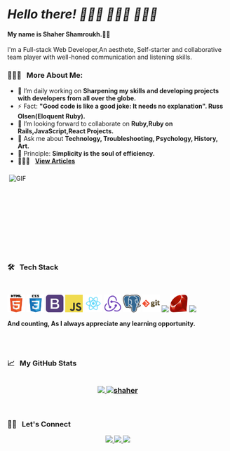 <h1><i>Hello there!  👨🏻‍💻 👨🏻‍💻 👨🏻‍💻 </i> 

<h4>
  My name is Shaher Shamroukh.👋🤓
</h4>
 <p>I'm a Full-stack Web Developer,An aesthete, Self-starter and collaborative team player with well-honed communication and listening skills.
</p>
<h3> 👨🏻‍💻 &nbsp; More About Me:</h3> 

- 🔭  I’m daily working on **Sharpening my skills and developing projects with developers from all over the globe.**
- ⚡  Fact: **"Good code is like a good joke: It needs no explanation". Russ Olsen(Eloquent Ruby).**
- 👯  I’m looking forward to collaborate on **Ruby,Ruby on Rails,JavaScript,React Projects.**
- 💬  Ask me about **Technology, Troubleshooting, Psychology, History, Art.**
- 👯  Principle: **Simplicity is the soul of efficiency.**
- 👨🏻‍💻 &nbsp; <a href="https://dev.to/shahershamroukh/" target_blank>**View Articles**</a>
<div>
<img align="right" alt="GIF" src="https://media.giphy.com/media/26tn33aiTi1jkl6H6/giphy.gif?raw=true" width="500" height="200" />

### 🛠 &nbsp; Tech Stack  
<br>

<code><img height="40" src="https://raw.githubusercontent.com/github/explore/80688e429a7d4ef2fca1e82350fe8e3517d3494d/topics/html/html.png"></code>
<code><img height="40" src="https://raw.githubusercontent.com/github/explore/80688e429a7d4ef2fca1e82350fe8e3517d3494d/topics/css/css.png"></code>
<code><img height="40" src="https://raw.githubusercontent.com/github/explore/80688e429a7d4ef2fca1e82350fe8e3517d3494d/topics/bootstrap/bootstrap.png"></code>
<code><img height="40" src="https://raw.githubusercontent.com/github/explore/80688e429a7d4ef2fca1e82350fe8e3517d3494d/topics/javascript/javascript.png"></code>
<code><img height="40" src="https://raw.githubusercontent.com/github/explore/80688e429a7d4ef2fca1e82350fe8e3517d3494d/topics/react/react.png"></code>
<code><img height="40" src="https://raw.githubusercontent.com/github/explore/80688e429a7d4ef2fca1e82350fe8e3517d3494d/topics/redux/redux.png"></code>
<code><img height="40" src="https://raw.githubusercontent.com/github/explore/80688e429a7d4ef2fca1e82350fe8e3517d3494d/topics/postgresql/postgresql.png"></code>
<code><img height="40" src="https://raw.githubusercontent.com/github/explore/80688e429a7d4ef2fca1e82350fe8e3517d3494d/topics/git/git.png"></code>
<code><img height="40" src="https://user-images.githubusercontent.com/674621/71187801-14e60a80-2280-11ea-94c9-e56576f76baf.png"></code>
<code><img height="40" src="https://raw.githubusercontent.com/github/explore/80688e429a7d4ef2fca1e82350fe8e3517d3494d/topics/ruby/ruby.png"></code>
<code><img height="40" src="https://upload.wikimedia.org/wikipedia/commons/thumb/6/62/Ruby_On_Rails_Logo.svg/1200px-Ruby_On_Rails_Logo.svg.png"></code>
<br>

**And counting, As I always appreciate any learning opportunity.**

<div/>



<br>
<br>
<h3>
  <summary>
    📈  &nbsp; My GitHub Stats
  </summary> 
  
  <br>

  <p align="center">
   <a href="https://github.com/Shaher-11">
    <img height="180em" src="https://github-readme-stats-eight-theta.vercel.app/api?username=Shaher-11&show_icons=true&theme=midnight-purple&include_all_commits=true&count_private=true"/>
    <img height="180em" src="https://github-readme-stats.vercel.app/api/top-langs/?username=Shaher-11&show_icons=true&theme=midnight-purple&layout=compact" alt="shaher" />
  </a>
</p>
</h3>

<br>

### 🤝🏻  &nbsp; Let's Connect <br>

<p align="center">
 
  <a href="https://www.linkedin.com/in/shaher-shamroukh/">
       <img height='20' src="https://img.shields.io/badge/LinkedIn-ShaherShamroukh-blue?logo=Linkedin&logoColor=blue&labelColor=black">
  </a>

  <a href="https://twitter.com/ShaherShamroukh/">
    <img height='20' src="https://img.shields.io/badge/Twitter-ShaherShamroukh-blue?logo=Twitter&logoColor=blue&labelColor=black">
  </a>

  <a href="mailto:shahershamroukh@gmail.com">
    <img height='20' src="https://img.shields.io/badge/Gmail-shahershamroukh@gmail.com-red?logo=Gmail&logoColor=Red&labelColor=black">
  </a>
</p>

